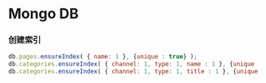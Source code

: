 Mongo DB
================


### 创建索引
```js
db.pages.ensureIndex( { name: 1 }, {unique : true} );
db.categories.ensureIndex( { channel: 1, type: 1, name : 1 }, {unique : true} );
db.categories.ensureIndex( { channel: 1, type: 1, title : 1 }, {unique : true} );
```
